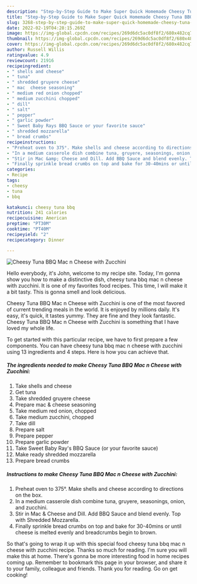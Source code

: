 ```yaml
---
description: "Step-by-Step Guide to Make Super Quick Homemade Cheesy Tuna BBQ Mac n Cheese with Zucchini"
title: "Step-by-Step Guide to Make Super Quick Homemade Cheesy Tuna BBQ Mac n Cheese with Zucchini"
slug: 3268-step-by-step-guide-to-make-super-quick-homemade-cheesy-tuna-bbq-mac-n-cheese-with-zucchini
date: 2022-02-19T04:28:15.269Z
image: https://img-global.cpcdn.com/recipes/269d6dc5ac0df8f2/680x482cq70/cheesy-tuna-bbq-mac-n-cheese-with-zucchini-recipe-main-photo.jpg
thumbnail: https://img-global.cpcdn.com/recipes/269d6dc5ac0df8f2/680x482cq70/cheesy-tuna-bbq-mac-n-cheese-with-zucchini-recipe-main-photo.jpg
cover: https://img-global.cpcdn.com/recipes/269d6dc5ac0df8f2/680x482cq70/cheesy-tuna-bbq-mac-n-cheese-with-zucchini-recipe-main-photo.jpg
author: Russell Willis
ratingvalue: 4.9
reviewcount: 21916
recipeingredient:
- " shells and cheese"
- " tuna"
- " shredded gruyere cheese"
- " mac  cheese seasoning"
- " medium red onion chopped"
- " medium zucchini chopped"
- " dill"
- " salt"
- " pepper"
- " garlic powder"
- " Sweet Baby Rays BBQ Sauce or your favorite sauce"
- " shredded mozzarella"
- " bread crumbs"
recipeinstructions:
- "Preheat oven to 375°. Make shells and cheese according to directions on the box."
- "In a medium casserole dish combine tuna, gruyere, seasonings, onion, and zucchini."
- "Stir in Mac &amp; Cheese and Dill. Add BBQ Sauce and blend evenly. Top with Shredded Mozzarella."
- "Finally sprinkle bread crumbs on top and bake for 30-40mins or until cheese is melted evenly and breadcrumbs begin to brown."
categories:
- Recipe
tags:
- cheesy
- tuna
- bbq

katakunci: cheesy tuna bbq 
nutrition: 241 calories
recipecuisine: American
preptime: "PT30M"
cooktime: "PT40M"
recipeyield: "2"
recipecategory: Dinner

---
```



![Cheesy Tuna BBQ Mac n Cheese with Zucchini](https://img-global.cpcdn.com/recipes/269d6dc5ac0df8f2/680x482cq70/cheesy-tuna-bbq-mac-n-cheese-with-zucchini-recipe-main-photo.jpg)

Hello everybody, it's John, welcome to my recipe site. Today, I'm gonna show you how to make a distinctive dish, cheesy tuna bbq mac n cheese with zucchini. It is one of my favorites food recipes. This time, I will make it a bit tasty. This is gonna smell and look delicious.

Cheesy Tuna BBQ Mac n Cheese with Zucchini is one of the most favored of current trending meals in the world. It is enjoyed by millions daily. It's easy, it's quick, it tastes yummy. They are fine and they look fantastic. Cheesy Tuna BBQ Mac n Cheese with Zucchini is something that I have loved my whole life.




To get started with this particular recipe, we have to first prepare a few components. You can have cheesy tuna bbq mac n cheese with zucchini using 13 ingredients and 4 steps. Here is how you can achieve that.

<!--inarticleads1-->

##### The ingredients needed to make Cheesy Tuna BBQ Mac n Cheese with Zucchini:

1. Take  shells and cheese
1. Get  tuna
1. Take  shredded gruyere cheese
1. Prepare  mac &amp; cheese seasoning
1. Take  medium red onion, chopped
1. Take  medium zucchini, chopped
1. Take  dill
1. Prepare  salt
1. Prepare  pepper
1. Prepare  garlic powder
1. Take  Sweet Baby Ray&#39;s BBQ Sauce (or your favorite sauce)
1. Make ready  shredded mozzarella
1. Prepare  bread crumbs




<!--inarticleads2-->

##### Instructions to make Cheesy Tuna BBQ Mac n Cheese with Zucchini:

1. Preheat oven to 375°. Make shells and cheese according to directions on the box.
1. In a medium casserole dish combine tuna, gruyere, seasonings, onion, and zucchini.
1. Stir in Mac &amp; Cheese and Dill. Add BBQ Sauce and blend evenly. Top with Shredded Mozzarella.
1. Finally sprinkle bread crumbs on top and bake for 30-40mins or until cheese is melted evenly and breadcrumbs begin to brown.




So that's going to wrap it up with this special food cheesy tuna bbq mac n cheese with zucchini recipe. Thanks so much for reading. I'm sure you will make this at home. There's gonna be more interesting food in home recipes coming up. Remember to bookmark this page in your browser, and share it to your family, colleague and friends. Thank you for reading. Go on get cooking!
